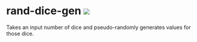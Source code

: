 # rand-dice-gen ![](https://img.shields.io/travis/rbstrachan/rand-dice-gen.svg)
Takes an input number of dice and pseudo-randomly generates values for those dice.
